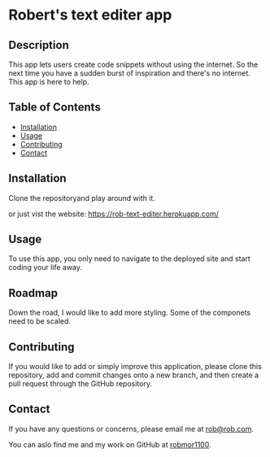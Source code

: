 # Robert's text editer app


## Description

This app lets users create code snippets without using the internet. So the next time you have a sudden burst of inspiration and there's no internet. This app is here to help.


## Table of Contents

  * [Installation](#installation)
  * [Usage](#usage)
  * [Contributing](#contributing)
  * [Contact](#contact)


## Installation

Clone the repositoryand play  around with it.

or just vist the website: https://rob-text-editer.herokuapp.com/



## Usage

To use this app, you only need to navigate to the deployed site and start coding your life away.

## Roadmap

Down the road, I would like to add more styling. Some of the componets need to be scaled.


## Contributing

If you would like to add or simply improve this application, please clone this repository, add and commit changes onto a new branch, and then create a pull request through the GitHub repository.


## Contact 

If you have any questions or concerns, please email me at <a href="mailto: robmor1100">rob@rob.com</a>.

You can aslo find me and my work on GitHub at [robmor1100](https://github.com/robmor1100).


